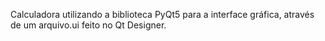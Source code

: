 Calculadora utilizando a biblioteca PyQt5 para a interface gráfica, através de um arquivo.ui feito no Qt Designer.
